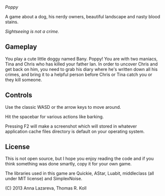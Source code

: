 
*Poppy*

A game about a dog, his nerdy owners, beautiful landscape and nasty
blood stains.

_Sightseeing is not a crime._


## Gameplay

You play a cute little doggy named Bany. Poppy! You are with two
maniacs, Tina and Chris who has killed your father Ian.
In order to uncover Chris and get back on him, you need to grab his
diary where he's written down all his crimes, and bring it to a helpful
person before Chris or Tina catch you or they kill someone.


## Controls

Use the classic WASD or the arrow keys to move around.

Hit the spacebar for various actions like barking.

Pressing F2 will make a screenshot which will stored in whatever
application cache files directory is default on your operating system.


## License

This is not open source, but I hope you enjoy reading the code and if
you think something was done smartly, copy it for your own game.

The libraries used in this game are Quickie, AStar, Luabit, middleclass
(all under MIT license) and SimplexNoise.

(C) 2013 Anna Lazareva, Thomas R. Koll

